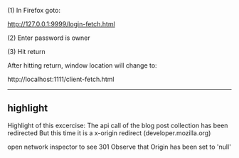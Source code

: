 (1) In Firefox goto:

  http://127.0.0.1:9999/login-fetch.html

(2) Enter password is owner

(3) Hit return

After hitting return, window location will change to:

  http://localhost:1111/client-fetch.html

----------
highlight
----------

Highlight of this excercise:
The api call of the blog post collection has been redirected
But this time it is a x-origin redirect (developer.mozilla.org)

open network inspector to see 301
Observe that Origin has been set to 'null'










